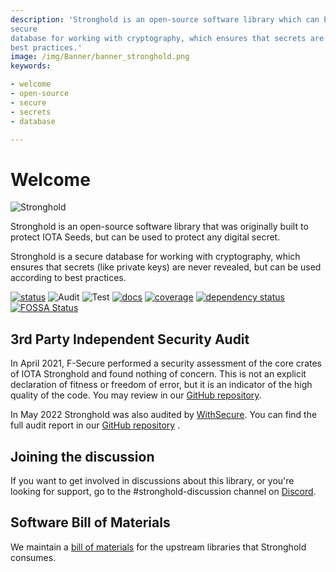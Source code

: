 ```yaml
---
description: 'Stronghold is an open-source software library which can be used to protect any digital secret. It is a
secure
database for working with cryptography, which ensures that secrets are never revealed - but can be used according to
best practices.'
image: /img/Banner/banner_stronghold.png
keywords:

- welcome
- open-source
- secure
- secrets
- database

---
```


# Welcome

![Stronghold](/img/Banner/banner_stronghold.png)

Stronghold is an open-source software library that was originally built to protect IOTA Seeds, but can be used to
protect any digital secret.

Stronghold is a secure database for working with cryptography, which ensures that secrets (like private keys) are never
revealed, but can be used according to best practices.

[![status](https://img.shields.io/badge/Status-Beta-green.svg)](https://github.com/iotaledger/stronghold.rs)
![Audit](https://github.com/iotaledger/stronghold.rs/workflows/Audit/badge.svg?branch=dev)
![Test](https://github.com/iotaledger/stronghold.rs/workflows/Test/badge.svg)
[![docs](https://img.shields.io/badge/Docs-Official-green.svg)](https://stronghold.docs.iota.org)
[![coverage](https://coveralls.io/repos/github/iotaledger/stronghold.rs/badge.svg?branch=dev)](https://coveralls.io/github/iotaledger/stronghold.rs?branch=dev)
[![dependency status](https://deps.rs/repo/github/iotaledger/stronghold.rs/status.svg)](https://deps.rs/repo/github/iotaledger/stronghold.rs)
[![FOSSA Status](https://app.fossa.com/api/projects/git%2Bgithub.com%2Fiotaledger%2Fstronghold.rs.svg?type=shield)](https://app.fossa.com/projects/git%2Bgithub.com%2Fiotaledger%2Fstronghold.rs?ref=badge_shield)

## 3rd Party Independent Security Audit

In April 2021, F-Secure performed a security assessment of the core crates of IOTA Stronghold and found nothing of
concern. This is not an explicit declaration of fitness or freedom of error, but it is an indicator of the high quality
of the code. You may review in our
[GitHub repository](https://github.com/iotaledger/stronghold.rs/blob/dev/documentation/docs/meta/Audit.pdf).

In May 2022 Stronghold was also audited by [WithSecure](https://www.withsecure.com/en/home). You can find the full
audit report in our
[GitHub repository](https://github.com/iotaledger/stronghold.rs/blob/dev/2022-05-04-IOTA-Stronghold-statement-of-work-performed-1.pdf)
.

## Joining the discussion

If you want to get involved in discussions about this library, or you're looking for support, go to the
#stronghold-discussion channel on [Discord](https://discord.iota.org).

## Software Bill of Materials

We maintain a [bill of materials](https://github.com/iotaledger/stronghold.rs/raw/dev/S-BOM.pdf) for the upstream
libraries that Stronghold consumes. 


